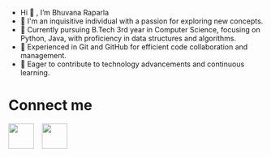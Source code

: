 -  Hi 👋 , I’m Bhuvana Raparla
- 👀 I'm an inquisitive individual with a passion for exploring new concepts.
- 🌱 Currently pursuing B.Tech 3rd year in Computer Science, focusing on Python, Java, with proficiency in data structures and algorithms.
- 💼 Experienced in Git and GitHub for efficient code collaboration and management.
- 🚀 Eager to contribute to technology advancements and continuous learning.
# Connect me
[<img src="https://th.bing.com/th?id=OIP.8IxSTRR_RjmMtUAT7nAT7gHaHa&w=250&h=250&c=8&rs=1&qlt=90&o=6&pid=3.1&rm=2" width="50" height="50">](https://www.linkedin.com/in/bhuvana-raparla-841756227/)
&nbsp;&nbsp; [<img src="https://th.bing.com/th/id/OIP.6gogvFn07petikTY6-xJBwHaHa?w=203&h=203&c=7&r=0&o=5&pid=1.7" width="50" height="50">](mailto:bhuvanaraparla7677@gmail.com)

<!---
bhuvanaraparla/bhuvanaraparla is a ✨ special ✨ repository because its `README.md` (this file) appears on your GitHub profile.
You can click the Preview link to take a look at your changes.
--->
